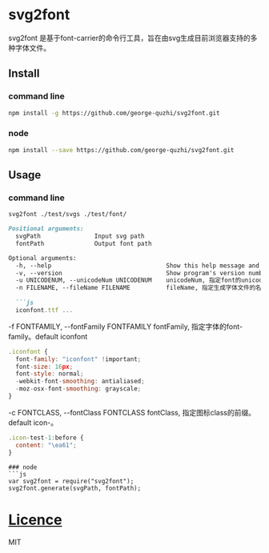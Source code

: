 # svg2font

svg2font 是基于font-carrier的命令行工具，旨在由svg生成目前浏览器支持的多种字体文件。

## Install

### command line
```sh
npm install -g https://github.com/george-quzhi/svg2font.git
```
### node
```sh
npm install --save https://github.com/george-quzhi/svg2font.git
```
## Usage

### command line
```sh
svg2font ./test/svgs ./test/font/
```
```markdown
Positional arguments:
  svgPath               Input svg path
  fontPath              Output font path

Optional arguments:
  -h, --help                                Show this help message and exit.
  -v, --version                             Show program's version number and exit.
  -u UNICODENUM, --unicodeNum UNICODENUM    unicodeNum, 指定font的unicode起始值。default 60000（默认加1）&#xEA61;。 
  -n FILENAME, --fileName FILENAME          fileName, 指定生成字体文件的名字。default iconfont。
  
  ```js
  iconfont.ttf ...
  ```
  -f FONTFAMILY, --fontFamily FONTFAMILY    fontFamily, 指定字体的font-family。default iconfont
  
  ```js
  .iconfont {
    font-family: "iconfont" !important;
    font-size: 16px;
    font-style: normal;
    -webkit-font-smoothing: antialiased;
    -moz-osx-font-smoothing: grayscale;
  }
  ```
  -c FONTCLASS, --fontClass FONTCLASS       fontClass, 指定图标class的前缀。default icon-。
  
  ```js
  .icon-test-1:before {
    content: "\ea61";
  }
  ```
```
### node
```js
var svg2font = require("svg2font");
svg2font.generate(svgPath, fontPath);
```

# [Licence](LICENSE)

MIT
